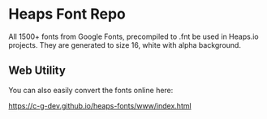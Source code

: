 # Heaps Font Repo

All 1500+ fonts from Google Fonts, precompiled to .fnt be used in Heaps.io projects. They are generated to size 16, white with alpha background.

## Web Utility
You can also easily convert the fonts online here:

https://c-g-dev.github.io/heaps-fonts/www/index.html
